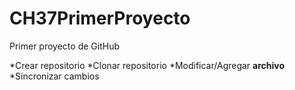 # CH37PrimerProyecto
Primer proyecto de GitHub

*Crear repositorio
*Clonar repositorio
*Modificar/Agregar **archivo**
*Sincronizar cambios
